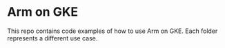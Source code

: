 # Arm on GKE

This repo contains code examples of how to use Arm on GKE. Each folder represents a different use case.
